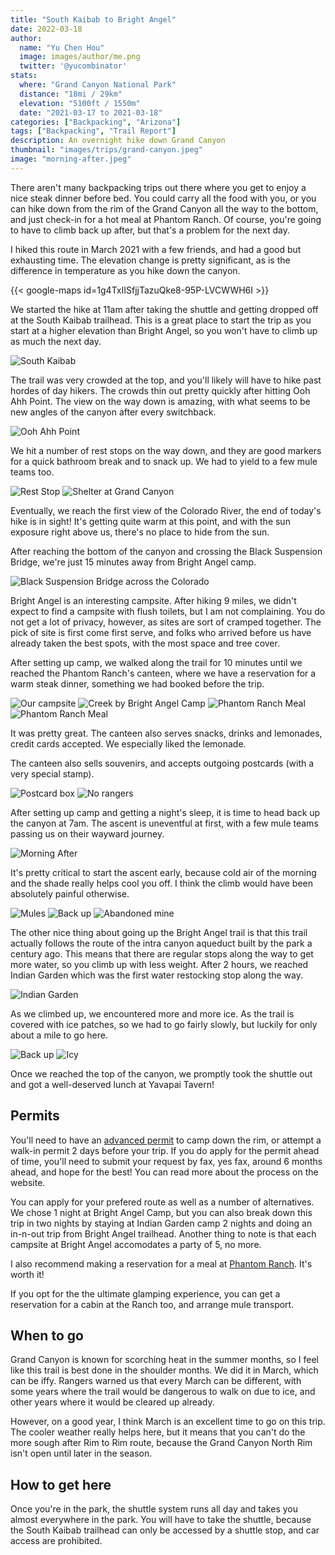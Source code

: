 ```yaml
---
title: "South Kaibab to Bright Angel"
date: 2022-03-18
author: 
  name: "Yu Chen Hou"
  image: images/author/me.png
  twitter: '@yucombinator'
stats:
  where: "Grand Canyon National Park"
  distance: "18mi / 29km"
  elevation: "5100ft / 1550m"
  date: "2021-03-17 to 2021-03-18"
categories: ["Backpacking", "Arizona"]
tags: ["Backpacking", "Trail Report"]
description: An overnight hike down Grand Canyon
thumbnail: "images/trips/grand-canyon.jpeg"
image: "morning-after.jpeg"
---
```


There aren't many backpacking trips out there where you get to enjoy a nice steak dinner before bed. You could carry all the food with you, or you can hike down from the rim of the Grand Canyon all the way to the bottom, and just check-in for a hot meal at Phantom Ranch. Of course, you're going to have to climb back up after, but that's a problem for the next day.

I hiked this route in March 2021 with a few friends, and had a good but exhausting time. The elevation change is pretty significant, as is the difference in temperature as you hike down the canyon.

{{< google-maps id=1g4TxIISfjjTazuQke8-95P-LVCWWH6I >}}

We started the hike at 11am after taking the shuttle and getting dropped off at the South Kaibab trailhead. This is a great place to start the trip as you start at a higher elevation than Bright Angel, so you won't have to climb up as much the next day.

![South Kaibab](top.jpg "Start of the South Kaibab trail")

The trail was very crowded at the top, and you'll likely will have to hike past hordes of day hikers. The crowds thin out pretty quickly after hitting Ooh Ahh Point. The view on the way down is amazing, with what seems to be new angles of the canyon after every switchback.

![Ooh Ahh Point](ooh-ahh-point.jpg "Ooh Ahh!")

We hit a number of rest stops on the way down, and they are good markers for a quick bathroom break and to snack up. We had to yield to a few mule teams too.

![Rest Stop](toilet.jpg "Rest Stop")
![Shelter at Grand Canyon](shelter.jpg "Shelter from the sun")

Eventually, we reach the first view of the Colorado River, the end of today's hike is in sight! It's getting quite warm at this point, and with the sun exposure right above us, there's no place to hide from the sun.

After reaching the bottom of the canyon and crossing the Black Suspension Bridge, we're just 15 minutes away from Bright Angel camp. 

![Black Suspension Bridge across the Colorado](bridge-1.jpg "Black Suspension Bridge across the Colorado")

Bright Angel is an interesting campsite. After hiking 9 miles, we didn't expect to find a campsite with flush toilets, but I am not complaining. You do not get a lot of privacy, however, as sites are sort of cramped together. The pick of site is first come first serve, and folks who arrived before us have already taken the best spots, with the most space and tree cover.

After setting up camp, we walked along the trail for 10 minutes until we reached the Phantom Ranch's canteen, where we have a reservation for a warm steak dinner, something we had booked before the trip.

![Our campsite](campsite.jpg "Our campsite")
![Creek by Bright Angel Camp](bottom-creek.jpg "Creek by Bright Angel Camp")
![Phantom Ranch Meal](meal.jpg "Hello steak dinner")
![Phantom Ranch Meal](foood.jpg "Happy Campers")

It was pretty great. The canteen also serves snacks, drinks and lemonades, credit cards accepted. We especially liked the lemonade.

The canteen also sells souvenirs, and accepts outgoing postcards (with a very special stamp).

![Postcard box](postcard-box.jpg "Postcard box")
![No rangers](ranger-station.jpg "No rangers to be seen")

After setting up camp and getting a night's sleep, it is time to head back up the canyon at 7am. The ascent is uneventful at first, with a few mule teams passing us on their wayward journey.

![Morning After](morning-after.jpeg "Morning After")

It's pretty critical to start the ascent early, because cold air of the morning and the shade really helps cool you off. I think the climb would have been absolutely painful otherwise.

![Mules](mules.jpeg "A team of mules passing us")
![Back up](back-up.jpg "Going back up")
![Abandoned mine](cave.jpg "Abandoned mine")

The other nice thing about going up the Bright Angel trail is that this trail actually follows the route of the intra canyon aqueduct built by the park a century ago. This means that there are regular stops along the way to get more water, so you climb up with less weight. After 2 hours, we reached Indian Garden which was the first water restocking stop along the way.

![Indian Garden](indian-garden.jpg "Indian Garden")

As we climbed up, we encountered more and more ice. As the trail is covered with ice patches, so we had to go fairly slowly, but luckily for only about a mile to go here.

![Back up](back-up-2.jpg "Going back up (encore)")
![Icy](icy.jpg "It's icy up here")

Once we reached the top of the canyon, we promptly took the shuttle out and got a well-deserved lunch at Yavapai Tavern!

## Permits
You'll need to have an [advanced permit](https://www.nps.gov/grca/planyourvisit/backcountry-permit.htm) to camp down the rim, or attempt a walk-in permit 2 days before your trip. If you do apply for the permit ahead of time, you'll need to submit your request by fax, yes fax, around 6 months ahead, and hope for the best! You can read more about the process on the website.

You can apply for your prefered route as well as a number of alternatives. We chose 1 night at Bright Angel Camp, but you can also break down this trip in two nights by staying at Indian Garden camp 2 nights and doing an in-n-out trip from Bright Angel trailhead. Another thing to note is that each campsite at Bright Angel accomodates a party of 5, no more.

I also recommend making a reservation for a meal at [Phantom Ranch](https://www.grandcanyonlodges.com/dine/phantom-ranch-canteen/). It's worth it!

If you opt for the the ultimate glamping experience, you can get a reservation for a cabin at the Ranch too, and arrange mule transport. 

## When to go
Grand Canyon is known for scorching heat in the summer months, so I feel like this trail is best done in the shoulder months. We did it in March, which can be iffy. Rangers warned us that every March can be different, with some years where the trail would be dangerous to walk on due to ice, and other years where it would be cleared up already.

However, on a good year, I think March is an excellent time to go on this trip. The cooler weather really helps here, but it means that you can't do the more sough after Rim to Rim route, because the Grand Canyon North Rim isn't open until later in the season.

## How to get here
Once you're in the park, the shuttle system runs all day and takes you almost everywhere in the park. You will have to take the shuttle, because the South Kaibab trailhead can only be accessed by a shuttle stop, and car access are prohibited.